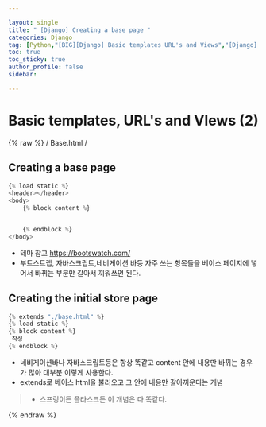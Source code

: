 ```yaml
---

layout: single
title: " [Django] Creating a base page "
categories: Django
tag: [Python,"[BIG][Django] Basic templates URL's and Views","[Django] base.html"]
toc: true
toc_sticky: true
author_profile: false
sidebar:

---
```

# Basic templates, URL's and VIews (2)
{% raw %}
/ Base.html /

## Creating a base page

```python
{% load static %}
<header></header>
<body>
    {% block content %}


    {% endblock %}
</body>
```


- 테마 참고 https://bootswatch.com/
- 부트스트랩, 자바스크립트,네비게이션 바등 자주 쓰는 항목들을 베이스 페이지에 넣어서 바뀌는 부분만 갈아서 끼워쓰면 된다.

## Creating the initial store page

```python
{% extends "./base.html" %}
{% load static %}
{% block content %}
 작성
{% endblock %}
```
- 네비게이션바나 자바스크립트등은 항상 똑같고 content 안에 내용만 바뀌는 경우가 많아 대부분 이렇게 사용한다.
- extends로 베이스 html을 불러오고 그 안에 내용만 갈아끼운다는 개념
>- 스프링이든 플라스크든 이 개념은 다 똑같다.


{% endraw %}
